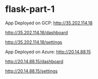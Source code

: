 # flask-part-1
App Deployed on GCP: http://35.202.114.18

http://35.202.114.18/dashboard

http://35.202.114.18/settings

App Deployed on Azure: http://20.14.88.15

http://20.14.88.15/dashboard

http://20.14.88.15/settings
